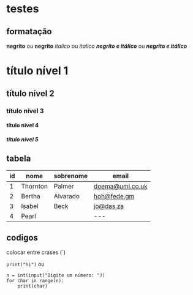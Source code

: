 # testes

## formatação

**negrito** ou __negrito__
*italico* ou _italico_
**_negrito e itálico_** ou __*negrito e itálico*__

# título nível 1
## título nível 2
### título nível 3
#### título nível 4
##### título nível 5


## tabela

id | nome | sobrenome | email
--- | --- | --- | ---
1 | Thornton | Palmer | doema@umi.co.uk
2 | Bertha | Alvarado |hoh@fede.gm
3 | Isabel | Beck | jo@das.za
4 | Pearl |  | --- 

## codigos

colocar entre crases (`)

` print("hi") `
ou

```
n = int(input("Digite um número: "))
for char in range(n):
    print(char)
```